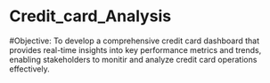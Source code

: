 # Credit_card_Analysis
#Objective:
  To develop a comprehensive credit card dashboard that provides real-time insights into key performance metrics and trends, enabling stakeholders to monitir and analyze credit card operations effectively.
